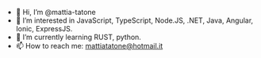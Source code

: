 - 👋 Hi, I’m @mattia-tatone
- 👀 I’m interested in JavaScript, TypeScript, Node.JS, .NET, Java, Angular, Ionic, ExpressJS.
- 🌱 I’m currently learning RUST, python.
- 📫 How to reach me: mattiatatone@hotmail.it
